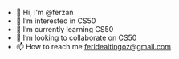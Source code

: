 - 👋 Hi, I’m @ferzan
- 👀 I’m interested in CS50
- 🌱 I’m currently learning CS50
- 💞️ I’m looking to collaborate on CS50
- 📫 How to reach me feridealtingoz@gmail.com

<!---
feridealtingoz/feridealtingoz is a ✨ special ✨ repository because its `README.md` (this file) appears on your GitHub profile.
You can click the Preview link to take a look at your changes.
--->
